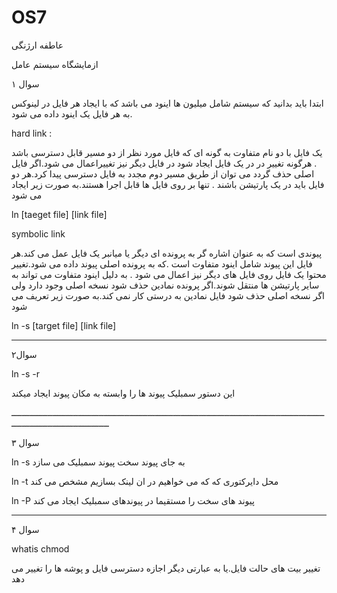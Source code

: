 # OS7

عاطفه ارژنگی 

ازمایشگاه سیستم عامل

سوال ۱

ابتدا باید بدانید که سیستم شامل میلیون ها اینود می باشد که با ایجاد هر فایل در لینوکس به هر فایل یک اینود داده می شود.

hard link :

یک فایل با دو نام متفاوت به گونه ای که فایل مورد نظر از دو مسیر قابل  دسترسی باشد . هرگونه تغییر در در یک فایل ایجاد شود در فایل دیگر نیز تغییراعمال می شود.اگر فایل اصلی حذف گردد می توان از طریق مسیر دوم مجدد به فایل دسترسی پیدا کرد.هر دو فایل باید در یک پارتیشن باشند . تنها بر روی فایل ها قابل اجرا هستند.به صورت زیر ایجاد می شود

 ln [taeget file] [link file]
 
 symbolic link
 
 پیوندی است که به عنوان اشاره گر به پرونده ای دیگر یا میانبر یک فایل عمل می کند.هر فایل این پیوند شامل اینود متفاوت است .که به پرونده اصلی پیوند داده می شود.تغییر محتوا یک فایل روی فایل های دیگر نیز اعمال می شود . به دلیل اینود متفاوت می تواند به سایر پارتیشن ها منتقل شوند.اگر پرونده نمادین حذف شود نسخه اصلی وجود دارد ولی اگر نسخه اصلی حذف شود فایل نمادین به درستی کار نمی کند.به صورت زیر تعریف می شود

 ln -s [target file] [link file]
 _______________________________________________________________________________________________________________________________________________________________________________
 
 سوال۲
 
 ln -s -r 
 
 این دستور سمبلیک پیوند ها را وابسته به مکان پیوند ایجاد میکند
 
 ــــــــــــــــــــــــــــــــــــــــــــــــــــــــــــــــــــــــــــــــــــــــــــــــــــــــــــــــــــــــــــــــــــــــــــــــــــــــــــــــ
 
 سوال ۳ 
 
ln -s             به جای پیوند سخت پیوند سمبلیک می سازد   

ln -t          محل دایرکتوری که که می خواهیم در ان لینک بسازیم مشخص می کند 

ln -P               پیوند های سخت را مستقیما در پیوندهای سمبلیک ایجاد می کند 

_________________________________________________________________________________________________________________________________________________________________________________

سوال ۴

whatis chmod

تغییر بیت های حالت فایل.یا به عبارتی دیگر اجازه دسترسی فایل و پوشه ها را تغییر می دهد
